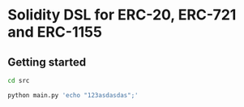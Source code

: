 # Solidity DSL for ERC-20, ERC-721 and ERC-1155

## Getting started

```bash
cd src
```
```bash
python main.py 'echo "123asdasdas";'
```